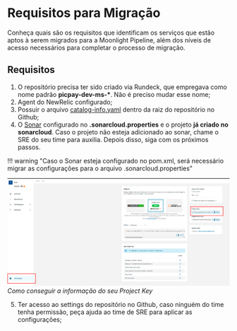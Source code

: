 # Requisitos para Migração

Conheça quais são os requisitos que identificam os serviços que estão aptos à serem migrados para a Moonlight Pipeline, além dos níveis de acesso necessários para completar o processo de migração.

## Requisitos

1. O repositório precisa ter sido criado via Rundeck, que empregava como nome padrão <b>picpay-dev-ms-\*</b>. Não é preciso mudar esse nome;
2. Agent do NewRelic configurado;
3. Possuir o arquivo [catalog-info.yaml](https://picpay.atlassian.net/wiki/spaces/PENG/pages/2310504627/Cat+logo+de+Componentes) dentro da raiz do repositório no Github;
4. O [Sonar](https://picpay.atlassian.net/wiki/spaces/DevEX/pages/2058682702) configurado no **.sonarcloud.properties** e o projeto **já criado no sonarcloud**. Caso o projeto não esteja adicionado ao sonar, chame o SRE do seu time para auxilia. Depois disso, siga com os próximos passos.

!!! warning "Caso o Sonar esteja configurado no pom.xml, será necessário migrar as configurações para o arquivo .sonarcloud.properties"

![](img/01.png)
_Como conseguir a informação do seu Project Key_

5. Ter acesso ao settings do repositório no Github, caso ninguém do time tenha permissão, peça ajuda ao time de SRE para aplicar as configurações;
